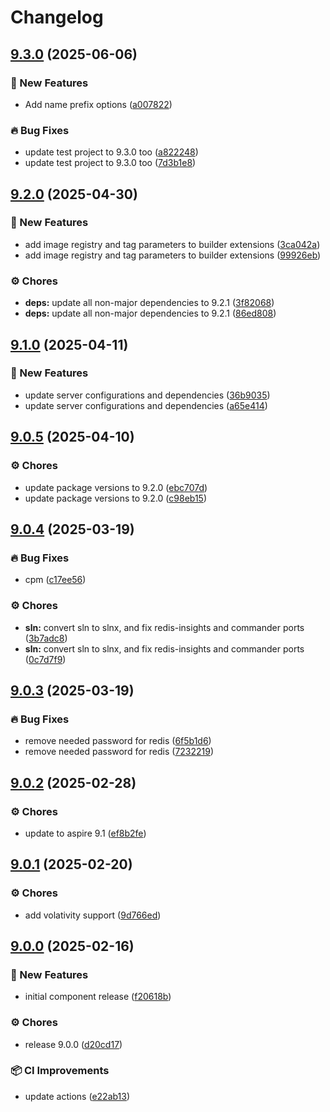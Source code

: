 # Changelog

## [9.3.0](https://github.com/SimCubeLtd/aspire-components/compare/v9.2.0...v9.3.0) (2025-06-06)


### 🚀 New Features

* Add name prefix options ([a007822](https://github.com/SimCubeLtd/aspire-components/commit/a007822de21bab5afb6126430ce3cfa038fc0dc9))


### 🔥 Bug Fixes

* update test project to 9.3.0 too ([a822248](https://github.com/SimCubeLtd/aspire-components/commit/a8222489f6da7fa3e7c73012310fc7e81cb2563e))
* update test project to 9.3.0 too ([7d3b1e8](https://github.com/SimCubeLtd/aspire-components/commit/7d3b1e86a11b897c304bda28eba6557d90ead518))

## [9.2.0](https://github.com/SimCubeLtd/aspire-components/compare/v9.1.0...v9.2.0) (2025-04-30)


### 🚀 New Features

* add image registry and tag parameters to builder extensions ([3ca042a](https://github.com/SimCubeLtd/aspire-components/commit/3ca042a263d3359532289713032130b94d9ba21e))
* add image registry and tag parameters to builder extensions ([99926eb](https://github.com/SimCubeLtd/aspire-components/commit/99926ebe381c44e9068562630de2de59c1164ad7))


### ⚙️ Chores

* **deps:** update all non-major dependencies to 9.2.1 ([3f82068](https://github.com/SimCubeLtd/aspire-components/commit/3f82068a00b7ed150e0bcbccd0d8196fb7782252))
* **deps:** update all non-major dependencies to 9.2.1 ([86ed808](https://github.com/SimCubeLtd/aspire-components/commit/86ed808ea14a26b61918454dd0eb30c1945f6dfe))

## [9.1.0](https://github.com/SimCubeLtd/aspire-components/compare/v9.0.5...v9.1.0) (2025-04-11)


### 🚀 New Features

* update server configurations and dependencies ([36b9035](https://github.com/SimCubeLtd/aspire-components/commit/36b90354fb6f3f821e6265daffe7ee86d87bd39e))
* update server configurations and dependencies ([a65e414](https://github.com/SimCubeLtd/aspire-components/commit/a65e41445c27f99bb6de6fd12bd923119e306849))

## [9.0.5](https://github.com/SimCubeLtd/aspire-components/compare/v9.0.4...v9.0.5) (2025-04-10)


### ⚙️ Chores

* update package versions to 9.2.0 ([ebc707d](https://github.com/SimCubeLtd/aspire-components/commit/ebc707d233f3d36eeb0e0793c7e3122c20058418))
* update package versions to 9.2.0 ([c98eb15](https://github.com/SimCubeLtd/aspire-components/commit/c98eb153c7e06fb7d9ee210ba7334b7f6410de41))

## [9.0.4](https://github.com/SimCubeLtd/aspire-components/compare/v9.0.3...v9.0.4) (2025-03-19)


### 🔥 Bug Fixes

* cpm ([c17ee56](https://github.com/SimCubeLtd/aspire-components/commit/c17ee56ee0a23d15d8c95b790dad07e82bf7865f))


### ⚙️ Chores

* **sln:** convert sln to slnx, and fix redis-insights and commander ports ([3b7adc8](https://github.com/SimCubeLtd/aspire-components/commit/3b7adc81764eb850dfad402b89c82dd0263c987e))
* **sln:** convert sln to slnx, and fix redis-insights and commander ports ([0c7d7f9](https://github.com/SimCubeLtd/aspire-components/commit/0c7d7f9bffd42288a5e73a706574fb1f916f8eb1))

## [9.0.3](https://github.com/SimCubeLtd/aspire-components/compare/v9.0.2...v9.0.3) (2025-03-19)


### 🔥 Bug Fixes

* remove needed password for redis ([6f5b1d6](https://github.com/SimCubeLtd/aspire-components/commit/6f5b1d6239fced5ef6912f4346c87c40d9a4401d))
* remove needed password for redis ([7232219](https://github.com/SimCubeLtd/aspire-components/commit/723221912463fa1eb85707e795f5102e4e7093fc))

## [9.0.2](https://github.com/SimCubeLtd/aspire-components/compare/v9.0.1...v9.0.2) (2025-02-28)


### ⚙️ Chores

* update to aspire 9.1 ([ef8b2fe](https://github.com/SimCubeLtd/aspire-components/commit/ef8b2fe6a420f6e980942f4ffcd70f551370f6f9))

## [9.0.1](https://github.com/SimCubeLtd/aspire-components/compare/v9.0.0...v9.0.1) (2025-02-20)


### ⚙️ Chores

* add volativity support ([9d766ed](https://github.com/SimCubeLtd/aspire-components/commit/9d766edc3a3c33fabf63639cf048e76e71f7f741))

## [9.0.0](https://github.com/SimCubeLtd/aspire-components/compare/v9.0.0...v9.0.0) (2025-02-16)


### 🚀 New Features

* initial component release ([f20618b](https://github.com/SimCubeLtd/aspire-components/commit/f20618b08eb20cb75c2c0fc66efd07416f5a7086))


### ⚙️ Chores

* release 9.0.0 ([d20cd17](https://github.com/SimCubeLtd/aspire-components/commit/d20cd1766d02be21c5bb98a68fb658cf27ebdb73))


### 📦 CI Improvements

* update actions ([e22ab13](https://github.com/SimCubeLtd/aspire-components/commit/e22ab136acbbc4ece24d2cf8df911096fd6966ac))
